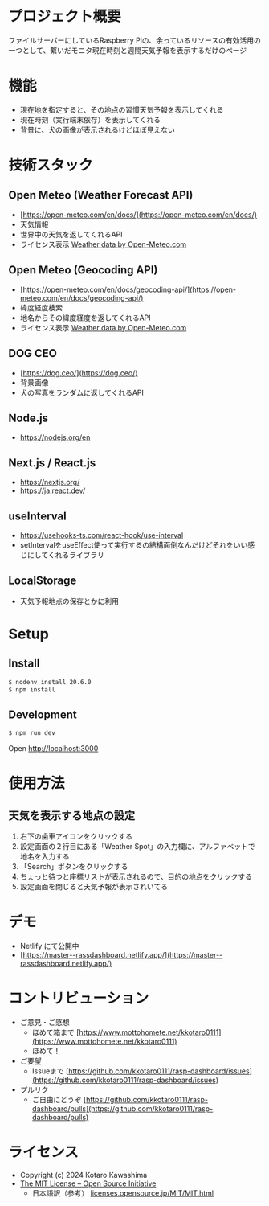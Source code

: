 # プロジェクト概要
ファイルサーバーにしているRaspberry Piの、余っているリソースの有効活用の一つとして、繋いだモニタ現在時刻と週間天気予報を表示するだけのページ

# 機能
- 現在地を指定すると、その地点の習慣天気予報を表示してくれる
- 現在時刻（実行端末依存）を表示してくれる
- 背景に、犬の画像が表示されるけどほぼ見えない

# 技術スタック
## Open Meteo (Weather Forecast API)
-  [https://open-meteo.com/en/docs/](https://open-meteo.com/en/docs/)
- 天気情報
- 世界中の天気を返してくれるAPI
- ライセンス表示 [Weather data by Open-Meteo.com](https://open-meteo.com/)
## Open Meteo (Geocoding API) 
- [https://open-meteo.com/en/docs/geocoding-api/](https://open-meteo.com/en/docs/geocoding-api/)
- 緯度経度検索
- 地名からその緯度経度を返してくれるAPI
- ライセンス表示 [Weather data by Open-Meteo.com](https://open-meteo.com/)
## DOG CEO
- [https://dog.ceo/](https://dog.ceo/)
- 背景画像
- 犬の写真をランダムに返してくれるAPI
## Node.js
- https://nodejs.org/en
## Next.js / React.js
- https://nextjs.org/
- https://ja.react.dev/
## useInterval
- https://usehooks-ts.com/react-hook/use-interval
- setIntervalをuseEffect使って実行するの結構面倒なんだけどそれをいい感じにしてくれるライブラリ
## LocalStorage
- 天気予報地点の保存とかに利用

# Setup
## Install
```bash
$ nodenv install 20.6.0
$ npm install
```
## Development
```bash
$ npm run dev
```
Open [http://localhost:3000](http://localhost:3000) 

# 使用方法
## 天気を表示する地点の設定
1. 右下の歯車アイコンをクリックする
2. 設定画面の２行目にある「Weather Spot」の入力欄に、アルファベットで地名を入力する
3. 「Search」ボタンをクリックする
4. ちょっと待つと座標リストが表示されるので、目的の地点をクリックする
5. 設定画面を閉じると天気予報が表示されいてる

# デモ
- Netlify にて公開中
- [https://master--rassdashboard.netlify.app/](https://master--rassdashboard.netlify.app/)

# コントリビューション
- ご意見・ご感想
  - ほめて箱まで [https://www.mottohomete.net/kkotaro0111](https://www.mottohomete.net/kkotaro0111)
  - ほめて！
- ご要望
  - Issueまで [https://github.com/kkotaro0111/rasp-dashboard/issues](https://github.com/kkotaro0111/rasp-dashboard/issues)
- プルリク
  - ご自由にどうぞ [https://github.com/kkotaro0111/rasp-dashboard/pulls](https://github.com/kkotaro0111/rasp-dashboard/pulls)

# ライセンス
- Copyright (c) 2024 Kotaro Kawashima
- [The MIT License – Open Source Initiative](https://opensource.org/license/mit)
  - 日本語訳（参考） [licenses\.opensource\.jp/MIT/MIT\.html](https://licenses.opensource.jp/MIT/MIT.html)

